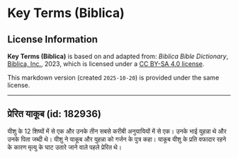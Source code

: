 # Key Terms (Biblica)

## License Information

**Key Terms (Biblica)** is based on and adapted from: _Biblica Bible Dictionary_, [Biblica, Inc.](https://www.biblica.com/), 2023, which is licensed under a [CC BY-SA 4.0 license](https://creativecommons.org/licenses/by-sa/4.0/legalcode.en).

This markdown version (created `2025-10-20`) is provided under the same license.



--------------------------------

## प्रेरित याकूब (id: 182936)

यीशु के 12 शिष्यों में से एक और उनके तीन सबसे करीबी अनुयायियों में से एक। उनके भाई युहन्ना थे और उनके पिता जब्दी थे। यीशु ने याकूब और युहन्ना को गर्जन के पुत्र कहा। याकूब यीशु के प्रति वफादार रहने के कारण मृत्यु के घाट उतारे जाने वाले पहले प्रेरित थे।



